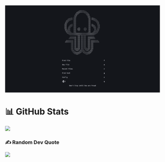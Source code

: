![Neovim](nvim.png)


# 📊 GitHub Stats
![](https://github-readme-stats.vercel.app/api?username=oto321&theme=tokyonight&hide_border=false&include_all_commits=false&count_private=true)

### ✍️ Random Dev Quote
![](https://quotes-github-readme.vercel.app/api?type=vertical&theme=tokyonight)
